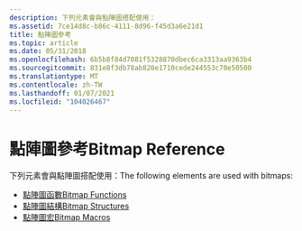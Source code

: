 ```yaml
---
description: 下列元素會與點陣圖搭配使用：
ms.assetid: 7ce14d8c-b86c-4111-8d96-f45d3a6e21d1
title: 點陣圖參考
ms.topic: article
ms.date: 05/31/2018
ms.openlocfilehash: 6b5b8f84d7081f5328870dbec6ca3313aa9363b4
ms.sourcegitcommit: 831e8f3db78ab820e1710cede244553c70e50500
ms.translationtype: MT
ms.contentlocale: zh-TW
ms.lasthandoff: 01/07/2021
ms.locfileid: "104026467"
---
```

# <a name="bitmap-reference"></a><span data-ttu-id="fff0b-103">點陣圖參考</span><span class="sxs-lookup"><span data-stu-id="fff0b-103">Bitmap Reference</span></span>

<span data-ttu-id="fff0b-104">下列元素會與點陣圖搭配使用：</span><span class="sxs-lookup"><span data-stu-id="fff0b-104">The following elements are used with bitmaps:</span></span>

-   [<span data-ttu-id="fff0b-105">點陣圖函數</span><span class="sxs-lookup"><span data-stu-id="fff0b-105">Bitmap Functions</span></span>](bitmap-functions.md)
-   [<span data-ttu-id="fff0b-106">點陣圖結構</span><span class="sxs-lookup"><span data-stu-id="fff0b-106">Bitmap Structures</span></span>](bitmap-structures.md)
-   [<span data-ttu-id="fff0b-107">點陣圖宏</span><span class="sxs-lookup"><span data-stu-id="fff0b-107">Bitmap Macros</span></span>](bitmap-macros.md)

 

 



